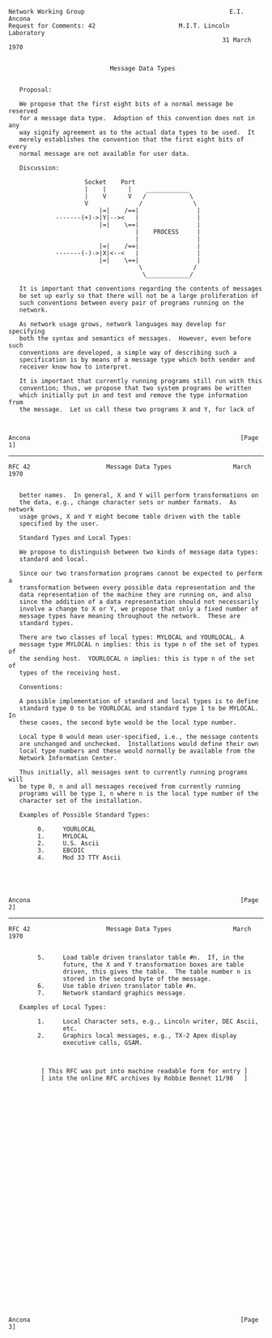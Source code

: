     Network Working Group                                        E.I. Ancona
    Request for Comments: 42                       M.I.T. Lincoln Laboratory
                                                               31 March 1970


                                Message Data Types


       Proposal:

       We propose that the first eight bits of a normal message be reserved
       for a message data type.  Adoption of this convention does not in any
       way signify agreement as to the actual data types to be used.  It
       merely establishes the convention that the first eight bits of every
       normal message are not available for user data.

       Discussion:

                         Socket    Port
                         |    |      |    ____________
                         |    V      V   /            \
                         V              /              \
                             |=|    /==|                |
                 -------(+)->|Y|--><   |                |
                             |=|    \==|                |
                                       |    PROCESS     |
                                       |                |
                             |=|    /==|                |
                 -------(-)->|X|<--<   |                |
                             |=|    \==|                |
                                        \              /
                                         \____________/

       It is important that conventions regarding the contents of messages
       be set up early so that there will not be a large proliferation of
       such conventions between every pair of programs running on the
       network.

       As network usage grows, network languages may develop for specifying
       both the syntax and semantics of messages.  However, even before such
       conventions are developed, a simple way of describing such a
       specification is by means of a message type which both sender and
       receiver know how to interpret.

       It is important that currently running programs still run with this
       convention; thus, we propose that two system programs be written
       which initially put in and test and remove the type information from
       the message.  Let us call these two programs X and Y, for lack of



    Ancona                                                          [Page 1]

------------------------------------------------------------------------

``` newpage
RFC 42                     Message Data Types                 March 1970


   better names.  In general, X and Y will perform transformations on
   the data, e.g., change character sets or number formats.  As network
   usage grows, X and Y might become table driven with the table
   specified by the user.

   Standard Types and Local Types:

   We propose to distinguish between two kinds of message data types:
   standard and local.

   Since our two transformation programs cannot be expected to perform a
   transformation between every possible data representation and the
   data representation of the machine they are running on, and also
   since the addition of a data representation should not necessarily
   involve a change to X or Y, we propose that only a fixed number of
   message types have meaning throughout the network.  These are
   standard types.

   There are two classes of local types: MYLOCAL and YOURLOCAL. A
   message type MYLOCAL n implies: this is type n of the set of types of
   the sending host.  YOURLOCAL n implies: this is type n of the set of
   types of the receiving host.

   Conventions:

   A possible implementation of standard and local types is to define
   standard type 0 to be YOURLOCAL and standard type 1 to be MYLOCAL. In
   these cases, the second byte would be the local type number.

   Local type 0 would mean user-specified, i.e., the message contents
   are unchanged and unchecked.  Installations would define their own
   local type numbers and these would normally be available from the
   Network Information Center.

   Thus initially, all messages sent to currently running programs will
   be type 0, n and all messages received from currently running
   programs will be type 1, n where n is the local type number of the
   character set of the installation.

   Examples of Possible Standard Types:

        0.     YOURLOCAL
        1.     MYLOCAL
        2.     U.S. Ascii
        3.     EBCDIC
        4.     Mod 33 TTY Ascii





Ancona                                                          [Page 2]
```

------------------------------------------------------------------------

``` newpage
RFC 42                     Message Data Types                 March 1970


        5.     Load table driven translator table #n.  If, in the
               future, the X and Y transformation boxes are table
               driven, this gives the table.  The table number n is
               stored in the second byte of the message.
        6.     Use table driven translator table #n.
        7.     Network standard graphics message.

   Examples of Local Types:

        1.     Local Character sets, e.g., Lincoln writer, DEC Ascii,
               etc.
        2.     Graphics local messages, e.g., TX-2 Apex display
               executive calls, GSAM.



         [ This RFC was put into machine readable form for entry ]
         [ into the online RFC archives by Robbie Bennet 11/98   ]

































Ancona                                                          [Page 3]
```
